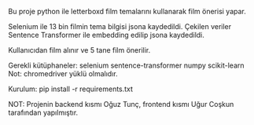 Bu proje python ile letterboxd film temalarını kullanarak film önerisi yapar.

Selenium ile 13 bin filmin tema bilgisi jsona kaydedildi.
Çekilen veriler Sentence Transformer ile embedding edilip jsona kaydedildi.

Kullanıcıdan film alınır ve 5 tane film önerilir.


Gerekli kütüphaneler:
  selenium 
  sentence-transformer
  numpy
  scikit-learn
Not: chromedriver yüklü olmalıdır.

Kurulum:
pip install -r requirements.txt

NOT: Projenin backend kısmı Oğuz Tunç, frontend kısmı Uğur Coşkun tarafından yapılmıştır.





